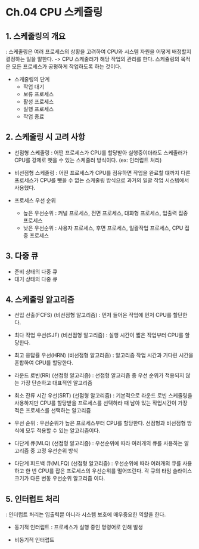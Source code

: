 # Ch.04 CPU 스케쥴링

## 1. 스케줄링의 개요

: 스케줄링은 여러 프로세스의 상황을 고려하여 CPU와 시스템 자원을 어떻게 배정할지 결정하는 일을 말한다. -> CPU 스케줄러가 해당 작업의 관리를 한다.
스케쥴링의 목적은 모든 프로세스가 공평하게 작업하도록 하는 것이다.

- 스케줄링의 단계
  - 작업 대기
  - 보류 프로세스
  - 활성 프로세스
  - 실행 프로세스
  - 작업 종료

## 2. 스케줄링 시 고려 사항

- 선점형 스케줄링
  : 어떤 프로세스가 CPU를 할당받아 실행중이더라도 스케줄러가 CPU를 강제로 뺏을 수 있는 스케줄러 방식이다. (ex: 인터럽트 처리)
- 비선점형 스케줄링
  : 어떤 프로세스가 CPU를 점유하면 작업을 완료할 댸까지 다른 프로세스가 CPU를 뺏을 수 없는 스케줄링 방식으로 과거의 일괄 작업 시스템에서 사용했다.

- 프로세스 우선 순위
  - 높은 우선순위
    : 커널 프로세스, 전면 프로세스, 대화형 프로세스, 입출력 집중 프로세스
  - 낮은 우선순위
    : 사용자 프로세스, 후면 프로세스, 일괄작업 프로세스, CPU 집중 프로세스

## 3. 다중 큐

- 준비 상태의 다중 큐
- 대기 상태의 다중 큐

## 4. 스케줄링 알고리즘

- 선입 선출(FCFS) (비선점형 알고리즘)
  : 먼저 들어온 작업에 먼저 CPU를 할단한다.

- 최다 작업 우선(SJF) (비선점형 알고리즘)
  : 실행 시간이 짧은 작업부터 CPU를 할당한다.

- 최고 응답률 우선(HRN) (비선점형 알고리즘)
  : 알고리즘 작업 시간과 기다린 시간을 혼합하여 CPU를 할당한다.

- 라운드 로빈(RR) (선점형 알고리즘)
  : 선점형 알고리즘 중 우선 순위가 적용되지 않는 가장 단순하고 대표적인 알고리즘

- 최소 잔류 시간 우선(SRT) (선점형 알고리즘)
  : 기본적으로 라운드 로빈 스케줄링을 사용하지만 CPU를 할당받을 프로세스를 선택하라 때 남아 있는 작업시간이 가장 적은 프로세스를 선택하는 알고리즘

- 우선 순위
  : 우선순위가 높은 프로세스부터 CPU를 할당한다. 선점형과 비선점형 방식에 모두 적용할 수 있는 알고리즘이다.

- 다단계 큐(MLQ) (선점형 알고리즘)
  : 우선순위에 따라 여러개의 큐를 사용하는 알고리즘 중 고정 우선순위 방식

- 다단계 피드백 큐(MLFQ) (선점형 알고리즘)
  : 우선순위에 따라 여러개의 큐를 사용하고 한 번 CPU를 잡은 프로세스의 우선순위를 떨어뜨린다. 각 큐의 타임 슬라이스 크기가 다른 변동 우선순위 알고리즘 이다.

## 5. 인터럽트 처리

: 인터럽트 처리는 입출력뿐 아니라 시스템 보호에 매우중요한 역할을 한다.

- 동기적 인터럽트
  : 프로세스가 실행 중인 명령어로 인해 발생

- 비동기적 인터럽트
